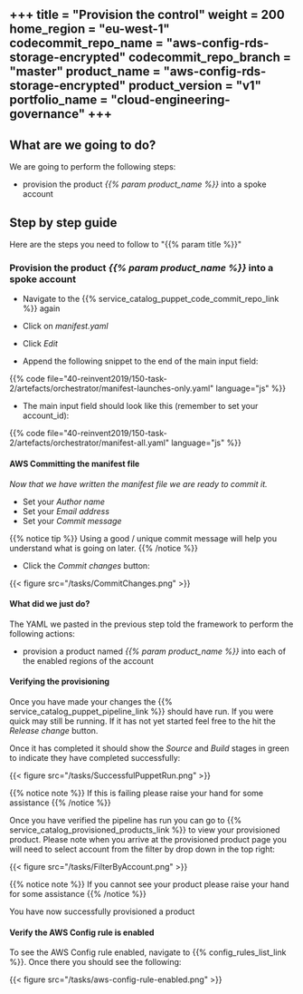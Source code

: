 +++
title = "Provision the control"
weight = 200
home_region = "eu-west-1"
codecommit_repo_name = "aws-config-rds-storage-encrypted" 
codecommit_repo_branch = "master" 
product_name = "aws-config-rds-storage-encrypted"
product_version = "v1"
portfolio_name = "cloud-engineering-governance"
+++
---


## What are we going to do?

We are going to perform the following steps:

- provision the product _{{% param product_name %}}_ into a spoke account

## Step by step guide

Here are the steps you need to follow to "{{% param title %}}"

### Provision the product _{{% param product_name %}}_ into a spoke account

- Navigate to the {{% service_catalog_puppet_code_commit_repo_link %}} again

- Click on *manifest.yaml*

- Click *Edit*
 
- Append the following snippet to the end of the main input field:

 {{% code file="40-reinvent2019/150-task-2/artefacts/orchestrator/manifest-launches-only.yaml" language="js" %}}

- The main input field should look like this (remember to set your account_id):

 {{% code file="40-reinvent2019/150-task-2/artefacts/orchestrator/manifest-all.yaml" language="js" %}}


#### AWS Committing the manifest file

_Now that we have written the manifest file we are ready to commit it._

- Set your *Author name*
- Set your *Email address*
- Set your *Commit message*

{{% notice tip %}}
Using a good / unique commit message will help you understand what is going on later.
{{% /notice %}}


- Click the *Commit changes* button:

{{< figure src="/tasks/CommitChanges.png" >}}


#### What did we just do?

The YAML we pasted in the previous step told the framework to perform the following actions:

- provision a product named _{{% param product_name %}}_ into each of the enabled regions of the account


#### Verifying the provisioning


Once you have made your changes the {{% service_catalog_puppet_pipeline_link %}} should have run. If you were quick 
may still be running.  If it has not yet started feel free to the hit the *Release change* button.

Once it has completed it should show the *Source* and *Build* stages in green to indicate they have completed 
successfully:

{{< figure src="/tasks/SuccessfulPuppetRun.png" >}}


{{% notice note %}}
If this is failing please raise your hand for some assistance
{{% /notice %}}

Once you have verified the pipeline has run you can go to {{% service_catalog_provisioned_products_link %}} to view your 
provisioned product.  Please note when you arrive at the provisioned product page you will need to select account from 
the filter by drop down in the top right:

{{< figure src="/tasks/FilterByAccount.png" >}}

{{% notice note %}}
If you cannot see your product please raise your hand for some assistance
{{% /notice %}}

You have now successfully provisioned a product

#### Verify the AWS Config rule is enabled

To see the AWS Config rule enabled, navigate to {{% config_rules_list_link %}}.  Once there you should see the 
following:

{{< figure src="/tasks/aws-config-rule-enabled.png" >}}

